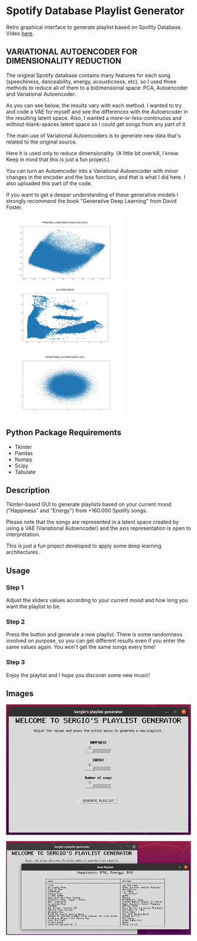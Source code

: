 # Spotify Database Playlist Generator
Retro graphical interface to generate playlist based on Spofity Database. 
Video [here](https://www.linkedin.com/in/sergio-morant-galvez/).

## VARIATIONAL AUTOENCODER FOR DIMENSIONALITY REDUCTION

The original Spotify database contains many features for each song (speechiness, danceability, energy, acousticness, etc), so I used three methods to reduce all of them to a bidimensional space: PCA, Autoencoder and Variational Autoencoder. 

As you can see below, the results vary with each method. I wanted to try and code a VAE for myself and see the differences with the Autoencoder in the resulting latent space. Also, I wanted a more-or-less-continuous and without-blank-spaces latent space so I could get songs from any part of it

The main use of Variational Autoencoders is to generate new data that's related to the original source.

Here it is used only to reduce dimensionality. (A little bit overkill, I know. Keep in mind that this is just a fun project.)

You can turn an Autoencoder into a Variational Autoencoder with minor changes in the encoder and the loss function, and that is what I did here. I also uploaded this part of the code.

If you want to get a deeper understanding of these generative models I strongly recommend the book "Generative Deep Learning" from David Foster.

<span>
  <img src='./images/PCA.jpg' width="320" height="180"> 
  <img src='./images/Autoencoder.jpg' width="320" height="180"> 
  <img src='./images/VAE.jpg' width="320" height="180"> 
</span>


## Python Package Requirements

- Tkinter
- Pandas
- Numpy
- Scipy
- Tabulate


## Description

Tkinter-based GUI to generate playlists based on your current mood ("Happiness" and "Energy") from +160.000 Spotify songs.

Please note that the songs are represented in a latent space created by using a VAE (Variational Autoencoder) and the axis representation is open to interpretation. 

This is just a fun project developed to apply some deep learning architectures.


## Usage

### Step 1

Adjust the sliders values according to your current mood and how long you want the playlist to be.

### Step 2

Press the button and generate a new playlist. 
There is some randomness involved on purpose, so you can get different results even if you enter the same values again. 
You won't get the same songs every time!

### Step 3

Enjoy the playlist and I hope you discover some new music!


## Images

![Main window](./images/Main.png)

![Playlist window](./images/Playlist.png)



